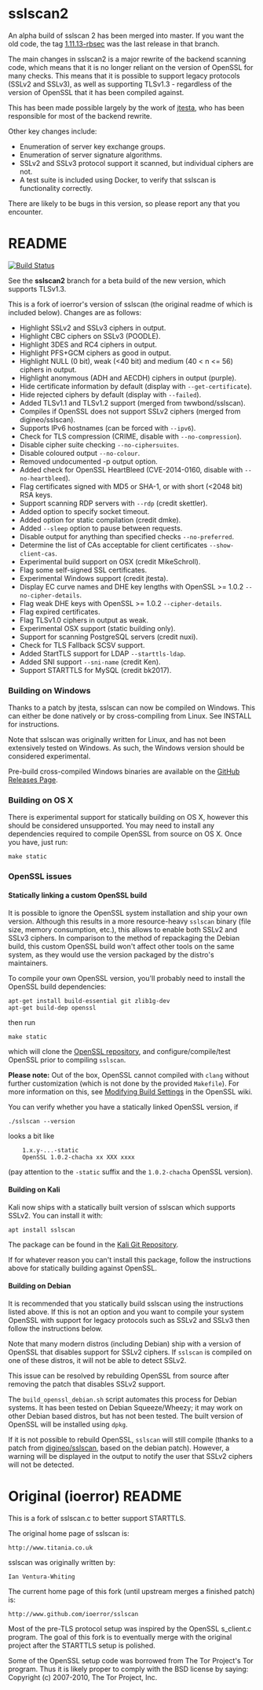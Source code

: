 # sslscan2

An alpha build of sslscan 2 has been merged into master. If you want the old code,
the tag [1.11.13-rbsec](https://github.com/rbsec/sslscan/releases/tag/1.11.13-rbsec) was the last release in that branch.

The main changes in sslscan2 is a major rewrite of the backend scanning code,
which means that it is no longer reliant on the version of OpenSSL for many checks.
This means that it is possible to support legacy protocols (SSLv2 and SSLv3), as well
as supporting TLSv1.3 - regardless of the version of OpenSSL that it has been compiled against.

This has been made possible largely by the work of [jtesta](https://github.com/jtesta), who has been
responsible for most of the backend rewrite.

Other key changes include:

* Enumeration of server key exchange groups.
* Enumeration of server signature algorithms.
* SSLv2 and SSLv3 protocol support it scanned, but individual ciphers are not.
* A test suite is included using Docker, to verify that sslscan is functionality correctly.

There are likely to be bugs in this version, so please report any that you encounter.

# README

[![Build Status](https://travis-ci.org/rbsec/sslscan.svg?branch=master)](https://travis-ci.org/rbsec/sslscan)

See the **sslscan2** branch for a beta build of the new version, which supports TLSv1.3.

This is a fork of ioerror's version of sslscan (the original readme of which is included below). Changes are as follows:

* Highlight SSLv2 and SSLv3 ciphers in output.
* Highlight CBC ciphers on SSLv3 (POODLE).
* Highlight 3DES and RC4 ciphers in output.
* Highlight PFS+GCM ciphers as good in output.
* Highlight NULL (0 bit), weak (<40 bit) and medium (40 < n <= 56) ciphers in output.
* Highlight anonymous (ADH and AECDH) ciphers in output (purple).
* Hide certificate information by default (display with `--get-certificate`).
* Hide rejected ciphers by default (display with `--failed`).
* Added TLSv1.1 and TLSv1.2 support (merged from twwbond/sslscan).
* Compiles if OpenSSL does not support SSLv2 ciphers (merged from digineo/sslscan).
* Supports IPv6 hostnames (can be forced with `--ipv6`).
* Check for TLS compression (CRIME, disable with `--no-compression`).
* Disable cipher suite checking `--no-ciphersuites`.
* Disable coloured output `--no-colour`.
* Removed undocumented -p output option.
* Added check for OpenSSL HeartBleed (CVE-2014-0160, disable with `--no-heartbleed`).
* Flag certificates signed with MD5 or SHA-1, or with short (<2048 bit) RSA keys.
* Support scanning RDP servers with `--rdp` (credit skettler).
* Added option to specify socket timeout.
* Added option for static compilation (credit dmke).
* Added `--sleep` option to pause between requests.
* Disable output for anything than specified checks `--no-preferred`.
* Determine the list of CAs acceptable for client certificates `--show-client-cas`.
* Experimental build support on OSX (credit MikeSchroll).
* Flag some self-signed SSL certificates.
* Experimental Windows support (credit jtesta).
* Display EC curve names and DHE key lengths with OpenSSL >= 1.0.2 `--no-cipher-details`.
* Flag weak DHE keys with OpenSSL >= 1.0.2 `--cipher-details`.
* Flag expired certificates.
* Flag TLSv1.0 ciphers in output as weak.
* Experimental OSX support (static building only).
* Support for scanning PostgreSQL servers (credit nuxi).
* Check for TLS Fallback SCSV support.
* Added StartTLS support for LDAP `--starttls-ldap`.
* Added SNI support `--sni-name` (credit Ken).
* Support STARTTLS for MySQL (credit bk2017).

### Building on Windows
Thanks to a patch by jtesta, sslscan can now be compiled on Windows. This can
either be done natively or by cross-compiling from Linux. See INSTALL for
instructions.

Note that sslscan was originally written for Linux, and has not been extensively
tested on Windows. As such, the Windows version should be considered experimental.

Pre-build cross-compiled Windows binaries are available on the [GitHub Releases Page](https://github.com/rbsec/sslscan/releases).


### Building on OS X
There is experimental support for statically building on OS X, however this
should be considered unsupported. You may need to install any dependencies
required to compile OpenSSL from source on OS X. Once you have, just run:

    make static

### OpenSSL issues

#### Statically linking a custom OpenSSL build

It is possible to ignore the OpenSSL system installation and ship your own
version. Although this results in a more resource-heavy `sslscan` binary
(file size, memory consumption, etc.), this allows to enable both SSLv2 and
SSLv3 ciphers. In comparison to the method of repackaging the
Debian build, this custom OpenSSL build won't affect other tools on the same
system, as they would use the version packaged by the distro's maintainers.

To compile your own OpenSSL version, you'll probably need to install the
OpenSSL build dependencies:

    apt-get install build-essential git zlib1g-dev
    apt-get build-dep openssl

then run

    make static

which will clone the [OpenSSL repository](https://github.com/openssl/openssl),
and configure/compile/test OpenSSL prior to compiling `sslscan`.

**Please note:** Out of the box, OpenSSL cannot compiled with `clang` without
further customization (which is not done by the provided `Makefile`).
For more information on this, see [Modifying Build Settings](http://wiki.openssl.org/index.php/Compilation_and_Installation#Modifying_Build_Settings)
in the OpenSSL wiki.

You can verify whether you have a statically linked OpenSSL version, if

    ./sslscan --version

looks a bit like

        1.x.y-...-static
        OpenSSL 1.0.2-chacha xx XXX xxxx

(pay attention to the `-static` suffix and the `1.0.2-chacha` OpenSSL version).


#### Building on Kali
Kali now ships with a statically built version of sslscan which supports SSLv2.
You can install it with:

    apt install sslscan

The package can be found in the [Kali Git Repository](https://gitlab.com/kalilinux/packages/sslscan).

If for whatever reason you can't install this package, follow the instructions
above for statically building against OpenSSL.

#### Building on Debian
It is recommended that you statically build sslscan using the instructions listed
above. If this is not an option and you want to compile your system OpenSSL
with support for legacy protocols such as SSLv2 and SSLv3 then follow the
instructions below.

Note that many modern distros (including Debian) ship with a version of OpenSSL
that disables support for SSLv2 ciphers. If `sslscan` is compiled on one of
these distros, it will not be able to detect SSLv2.

This issue can be resolved by rebuilding OpenSSL from source after removing
the patch that disables SSLv2 support.

The `build_openssl_debian.sh` script automates this process for Debian systems.
It has been tested on Debian Squeeze/Wheezy; it may work on other
Debian based distros, but has not been tested. The built version of OpenSSL
will be installed using `dpkg`.

If it is not possible to rebuild OpenSSL, `sslscan` will still compile
(thanks to a patch from [digineo/sslscan](https://github.com/digineo/sslscan),
based on the debian patch). However, a warning will be displayed in the
output to notify the user that SSLv2 ciphers will not be detected.

# Original (ioerror) README
This is a fork of sslscan.c to better support STARTTLS.

The original home page of sslscan is:

    http://www.titania.co.uk

sslscan was originally written by:

    Ian Ventura-Whiting

The current home page of this fork (until upstream merges a finished patch) is:

    http://www.github.com/ioerror/sslscan

Most of the pre-TLS protocol setup was inspired by the OpenSSL s_client.c
program. The goal of this fork is to eventually merge with the original
project after the STARTTLS setup is polished.

Some of the OpenSSL setup code was borrowed from The Tor Project's Tor program.
Thus it is likely proper to comply with the BSD license by saying:
    Copyright (c) 2007-2010, The Tor Project, Inc.
